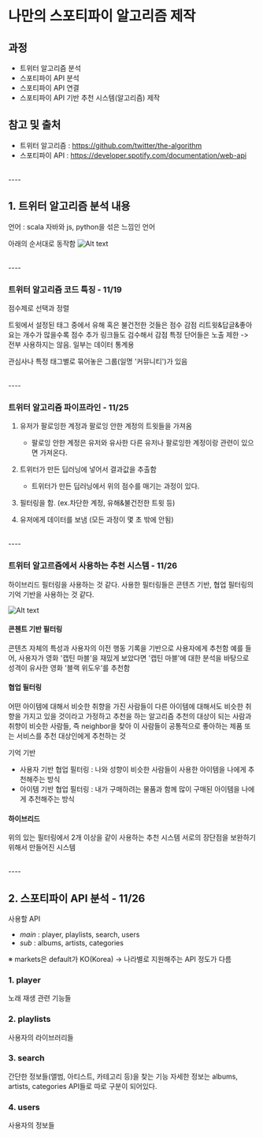 # 나만의 스포티파이 알고리즘 제작

## 과정
* 트위터 알고리즘 분석
* 스포티파이 API 분석
* 스포티파이 API 연결 
* 스포티파이 API 기반 추천 시스템(알고리즘) 제작

## 참고 및 출처
* 트위터 알고리즘 : https://github.com/twitter/the-algorithm
* 스포티파이 API : https://developer.spotify.com/documentation/web-api


<br/>
----
<br/>


## 1. 트위터 알고리즘 분석 내용
언어 : scala
자바와 js, python을 섞은 느낌인 언어

아래의 순서대로 동작함
![Alt text](https://colab.research.google.com/drive/1MAuh9V2o-xiI9f1PVA_5CqRDQKFeXnt0?usp=sharing)


<br/>
----
<br/>


### 트위터 알고리즘 코드 특징 - 11/19
점수제로 선택과 정렬

트윗에서 설정된 태그 중에서 유해 혹은 불건전한 것들은 점수 감점
리트윗&답글&좋아요는 개수가 많을수록 점수 추가
링크들도 검수해서 감점
특정 단어들은 노출 제한
-> 전부 사용하지는 않음. 일부는 데이터 통계용

관심사나 특정 태그별로 묶어놓은 그룹(일명 '커뮤니티')가 있음


<br/>
----
<br/>


### 트위터 알고리즘 파이프라인 - 11/25
1. 유저가 팔로잉한 계정과 팔로잉 안한 계정의 트윗들을 가져옴
    * 팔로잉 안한 계정은 유저와 유사한 다른 유저나 팔로잉한 계정이랑 관련이 있으면 가져온다.

2. 트위터가 만든 딥러닝에 넣어서 결과값을 추출함
    * 트위터가 만든 딥러닝에서 위의 점수를 매기는 과정이 있다.

3. 필터링을 함. (ex.차단한 계정, 유해&불건전한 트윗 등)

4. 유저에게 데이터를 보냄
(모든 과정이 몇 초 밖에 안됨)


<br/>
----
<br/>


### 트위터 알고르즘에서 사용하는 추천 시스템 - 11/26
하이브리드 필터링을 사용하는 것 같다.
사용한 필터링들은 콘텐츠 기반, 협업 필터링의 기억 기반을 사용하는 것 같다.

![Alt text](https://velog.velcdn.com/images/ie8907/post/546dd0b0-4f8e-4d92-a0a5-30a0fb665ff5/image.png)

#### 콘첸트 기반 필터링
콘텐츠 자체의 특성과 사용자의 이전 행동 기록을 기반으로 사용자에게 추천함
예를 들어, 사용자가 영화 '캡틴 마블'을 재밌게 보았다면 '캡틴 마블'에 대한 분석을 바탕으로 성격이 유사한 영화 '블랙 위도우'를 추천함

#### 협업 필터링
어떤 아이템에 대해서 비슷한 취향을 가진 사람들이 다른 아이템에 대해서도 비슷한 취향을 가지고 있을 것이라고 가정하고 추천을 하는 알고리즘
추천의 대상이 되는 사람과 취향이 비슷한 사람들, 즉 neighbor을 찾아 이 사람들이 공통적으로 좋아하는 제품 또는 서비스를 추천 대상인에게 추천하는 것

기억 기반
- 사용자 기반 협업 필터링 : 나와 성향이 비슷한 사람들이 사용한 아이템을 나에게 추천해주는 방식
- 아이템 기반 협업 필터링 : 내가 구매하려는 물품과 함께 많이 구매된 아이템을 나에게 추천해주는 방식

#### 하이브리드
위의 있는 필터링에서 2개 이상을 같이 사용하는 추천 시스템
서로의 장단점을 보완하기 위해서 만들어진 시스템


<br/>
----
<br/>


## 2. 스포티파이 API 분석 - 11/26
사용할 API
- *main* : player, playlists, search, users
- *sub* : albums, artists, categories

※ markets은 default가 KO(Korea) -> 나라별로 지원해주는 API 정도가 다름

### 1. player
노래 재생 관련 기능들

### 2. playlists
사용자의 라이브러리들

### 3. search
간단한 정보들(앨범, 아티스트, 카테고리 등)을 찾는 기능
자세한 정보는 albums, artists, categories API들로 따로 구분이 되어있다.

### 4. users
사용자의 정보들